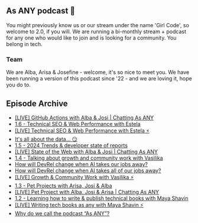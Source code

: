 ## As ANY podcast 👋

You might previously know us or our stream under the name 'Girl Code', so welcome to 2.0, if you will. We are running a bi-monthly stream + podcast for any one who would like to join and is looking for a community. You belong in tech.

### Team

We are Alba, Arisa & Josefine - welcome, it's so nice to meet you. We have been running a version of this podcast since '22 - and we are loving it, hope you do to.

## Episode Archive

<!-- BLOG-POST-LIST:START -->
- [[LIVE] GitHub Actions with Alba &amp; Josi | Chatting As ANY](https://www.youtube.com/watch?v=AFTjw3zVKBQ)
- [1.6 - Technical SEO &amp; Web Performance with Estela](https://www.youtube.com/watch?v=XNCP8HG_C04)
- [[LIVE] Technical SEO &amp; Web Performance with Estela ⚡️](https://www.youtube.com/watch?v=SDcDutjZrp8)
- [It&#39;s all about the data... 😏](https://www.youtube.com/watch?v=SpyKyPfuJjA)
- [1.5 - 2024 Trends &amp; developer state of reports](https://www.youtube.com/watch?v=rzXSQ49ii-E)
- [[LIVE] State of the Web with Alba &amp; Josi | Chatting As ANY](https://www.youtube.com/watch?v=DYETgt08ZFg)
- [1.4 - Talking about growth and community work with Vasilika](https://www.youtube.com/watch?v=0GcQv-IAGgY)
- [How will DevRel change when AI takes our jobs away?](https://www.youtube.com/watch?v=qF_hb66tMVI)
- [How will DevRel change when AI takes all of our jobs away?](https://www.youtube.com/watch?v=ct03EQPbXYE)
- [[LIVE] Growth &amp; Community Work with Vasilika ⚡️](https://www.youtube.com/watch?v=u2G1M7fMF5w)
- [1.3 - Pet Projects with Arisa, Josi &amp; Alba](https://www.youtube.com/watch?v=1ad-mpmTlhs)
- [[LIVE] Pet Project with Alba, Josi &amp; Arisa | Chatting As ANY](https://www.youtube.com/watch?v=PTrVun7nx5g)
- [1.2 - Learning how to write &amp; publish technical books with Maya Shavin](https://www.youtube.com/watch?v=MulXhuTNdqk)
- [[LIVE] Writing tech books as any with Maya Shavin ⚡️](https://www.youtube.com/watch?v=yUF9gBteeco)
- [Why do we call the podcast “As ANY”?](https://www.youtube.com/watch?v=JcvSobBEnJU)
<!-- BLOG-POST-LIST:END -->

<!--

**Here are some ideas to get you started:**

🙋‍♀️ A short introduction - what is your organization all about?
🌈 Contribution guidelines - how can the community get involved?
👩‍💻 Useful resources - where can the community find your docs? Is there anything else the community should know?
🍿 Fun facts - what does your team eat for breakfast?
🧙 Remember, you can do mighty things with the power of [Markdown](https://docs.github.com/github/writing-on-github/getting-started-with-writing-and-formatting-on-github/basic-writing-and-formatting-syntax)
-->

